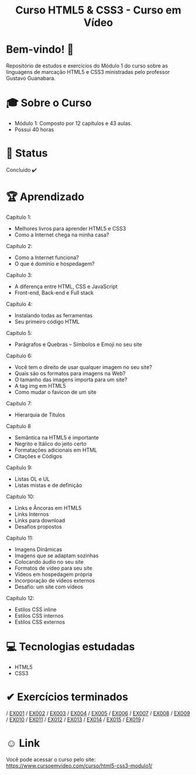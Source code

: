 <div align="center">
<h1>Curso HTML5 & CSS3 - Curso em Vídeo </h1>
</div>

# Bem-vindo! 👋 <a name="id01"></a>
Repositório de estudos e exercícios do Módulo 1 do curso sobre as linguagens de marcação HTML5 e CSS3 ministradas pelo professor Gustavo Guanabara.

# &#x1F393; Sobre o Curso
<ul>
<li>Módulo 1: Composto por 12 capítulos e 43 aulas.</li>
<li>Possui 40 horas</li>
</ul>

# &#x1F680; Status
Concluido ✔️

# 🏆 Aprendizado
Capítulo 1:
<uL>
<li>Melhores livros para aprender HTML5 e CSS3</li>
<li>Como a Internet chega na minha casa?</li>
</ul>

Capítulo 2:
<ul>
<li>Como a Internet funciona?</li>
<li>O que é domínio e hospedagem?</li>
</ul>

Capítulo 3:
<ul>
<li>A diferença entre HTML, CSS e JavaScript</li>
<li>Front-end, Back-end e Full stack</li>
</ul>

Capítulo 4:
<ul>
<li>Instalando todas as ferramentas</li>
<li>Seu primeiro código HTML</li>
</ul>

Capítulo 5:
<ul>
<li>Parágrafos e Quebras – Símbolos e Emoji no seu site</li>
</ul>

Capítulo 6:
<ul>
<li>Você tem o direito de usar qualquer imagem no seu site?</li>
<li>Quais são os formatos para imagens na Web?</li>
<li>O tamanho das imagens importa para um site?</li>
<li>A tag img em HTML5</li>
<li>Como mudar o favicon de um site</li>
</ul>

Capítulo 7:
<ul>
<li>Hierarquia de Títulos</li>
</ul>

Capítulo 8
<ul>
<li>Semântica na HTML5 é importante</li>
<li>Negrito e Itálico do jeito certo</li>
<li>Formatações adicionais em HTML</li>
<li>Citações e Códigos</li>
</ul>

Capítulo 9:
<ul>
<li>Listas OL e UL</li>
<li>Listas mistas e de definição</li>
</ul>

Capítulo 10:
<ul>
<li>Links e Âncoras em HTML5</li>
<li>Links Internos</li>
<li>Links para download</li>
<li>Desafios propostos</li>
</ul>

Capítulo 11:
<ul>
<li>Imagens Dinâmicas</li>
<li>Imagens que se adaptam sozinhas</li>
<li>Colocando áudio no seu site</li>
<li>Formatos de vídeo para seu site</li>
<li>Vídeos em hospedagem própria</li>
<li>Incorporação de vídeos externos</li>
<li>Desafio: um site com vídeos</li>
</ul>

Capítulo 12:
<ul>
<li>Estilos CSS inline</li>
<li>Estilos CSS internos</li>
<li>Estilos CSS externos</li>
</ul>

# &#x1F4BB; Tecnologias estudadas
<ul>
  <li>HTML5</li>
  <li>CSS3</li>
</ul>

# &#10004; Exercícios terminados

/ <a href="https://kaiketorres.github.io/HTML5-CC3-Modulo01-CursoemVideo/Exerc%C3%ADcios/Ex001/">EX001</a> /
<a href="https://kaiketorres.github.io/HTML5-CC3-Modulo01-CursoemVideo/Exerc%C3%ADcios/Ex002/">EX002</a> /
<a href="https://kaiketorres.github.io/HTML5-CC3-Modulo01-CursoemVideo/Exerc%C3%ADcios/Ex003/">EX003</a> /
<a href="https://kaiketorres.github.io/HTML5-CC3-Modulo01-CursoemVideo/Exerc%C3%ADcios/Ex004/">EX004</a> /
<a href="https://kaiketorres.github.io/HTML5-CC3-Modulo01-CursoemVideo/Exerc%C3%ADcios/Ex005/">EX005</a> /
<a href="https://kaiketorres.github.io/HTML5-CC3-Modulo01-CursoemVideo/Exerc%C3%ADcios/Ex006/">EX006</a> /
<a href="">EX007</a> /
<a href="https://kaiketorres.github.io/HTML5-CC3-Modulo01-CursoemVideo/Exerc%C3%ADcios/Ex008/">EX008</a> /
<a href="https://kaiketorres.github.io/HTML5-CC3-Modulo01-CursoemVideo/Exerc%C3%ADcios/Ex009/">EX009</a> /
<a href="https://kaiketorres.github.io/HTML5-CC3-Modulo01-CursoemVideo/Exerc%C3%ADcios/Ex010/">EX010</a> /
<a href="https://kaiketorres.github.io/HTML5-CC3-Modulo01-CursoemVideo/Exerc%C3%ADcios/Ex011/">EX011</a> /
<a href="https://kaiketorres.github.io/HTML5-CC3-Modulo01-CursoemVideo/Exerc%C3%ADcios/Ex012/">EX012</a> /
<a href="https://kaiketorres.github.io/HTML5-CC3-Modulo01-CursoemVideo/Exerc%C3%ADcios/Ex013/">EX013</a> /
<a href="https://kaiketorres.github.io/HTML5-CC3-Modulo01-CursoemVideo/Exerc%C3%ADcios/Ex014/">EX014</a> /
<a href="https://kaiketorres.github.io/HTML5-CC3-Modulo01-CursoemVideo/Exerc%C3%ADcios/Ex015/">EX015</a> /
<a href="https://kaiketorres.github.io/HTML5-CC3-Modulo01-CursoemVideo/Exerc%C3%ADcios/Ex019/">EX019</a> /
# &#X263A; Link
Você pode acessar o curso pelo site: https://www.cursoemvideo.com/curso/html5-css3-modulo1/


